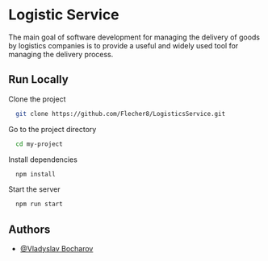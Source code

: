 
# Logistic Service

The main goal of software development for managing the delivery of goods by logistics companies is to provide a useful and widely used tool for managing the delivery process. 

## Run Locally

Clone the project

```bash
  git clone https://github.com/Flecher8/LogisticsService.git
```

Go to the project directory

```bash
  cd my-project
```

Install dependencies

```bash
  npm install
```

Start the server

```bash
  npm run start
```

## Authors

- [@Vladyslav Bocharov](https://www.github.com/Flecher)
